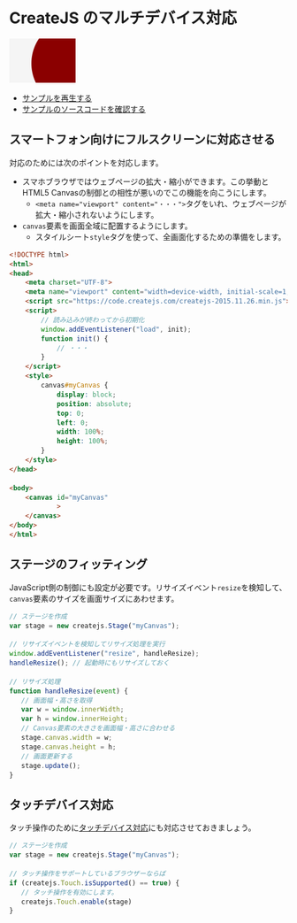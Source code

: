 # CreateJS のマルチデバイス対応

![](../imgs/fullscreen.html.png)

- [サンプルを再生する](https://ics-creative.github.io/tutorial-createjs/samples/fullscreen.html)
- [サンプルのソースコードを確認する](../samples/fullscreen.html)


## スマートフォン向けにフルスクリーンに対応させる

対応のためには次のポイントを対応します。

- スマホブラウザではウェブページの拡大・縮小ができます。この挙動とHTML5 Canvasの制御との相性が悪いのでこの機能を向こうにします。
  - `<meta name="viewport" content="・・・">`タグをいれ、ウェブページが拡大・縮小されないようにします。
- `canvas`要素を画面全域に配置するようにします。
  - スタイルシート`style`タグを使って、全画面化するための準備をします。

```html
<!DOCTYPE html>
<html>
<head>
    <meta charset="UTF-8">
    <meta name="viewport" content="width=device-width, initial-scale=1, minimum-scale=1, maximum-scale=1, user-scalable=no"/>
    <script src="https://code.createjs.com/createjs-2015.11.26.min.js"></script>
    <script>
        // 読み込みが終わってから初期化
        window.addEventListener("load", init);
        function init() {
            // ・・・
        }
    </script>
    <style>
        canvas#myCanvas {
            display: block;
            position: absolute;
            top: 0;
            left: 0;
            width: 100%;
            height: 100%;
        }
    </style>
</head>

<body>
    <canvas id="myCanvas"
            >
    </canvas>
</body>
</html>

```



## ステージのフィッティング

JavaScript側の制御にも設定が必要です。リサイズイベント`resize`を検知して、`canvas`要素のサイズを画面サイズにあわせます。

```js
// ステージを作成
var stage = new createjs.Stage("myCanvas");

// リサイズイベントを検知してリサイズ処理を実行
window.addEventListener("resize", handleResize);
handleResize(); // 起動時にもリサイズしておく

// リサイズ処理
function handleResize(event) {
   // 画面幅・高さを取得
   var w = window.innerWidth;
   var h = window.innerHeight;
   // Canvas要素の大きさを画面幅・高さに合わせる
   stage.canvas.width = w;
   stage.canvas.height = h;
   // 画面更新する
   stage.update();
}
```


## タッチデバイス対応

タッチ操作のために[タッチデバイス対応](mouse_touch.md)にも対応させておきましょう。

```js
// ステージを作成
var stage = new createjs.Stage("myCanvas");

// タッチ操作をサポートしているブラウザーならば
if (createjs.Touch.isSupported() == true) {
   // タッチ操作を有効にします。
   createjs.Touch.enable(stage)
}
```
